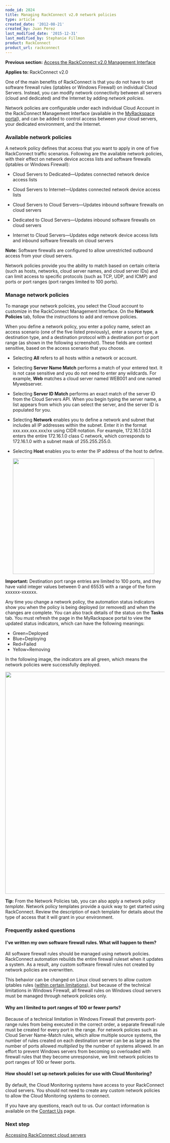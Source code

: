 ```yaml
---
node_id: 2024
title: Managing RackConnect v2.0 network policies
type: article
created_date: '2012-08-21'
created_by: Juan Perez
last_modified_date: '2015-12-31'
last_modified_by: Stephanie Fillmon
product: RackConnect
product_url: rackconnect
---
```


**Previous section:** [Access the RackConnect v2.0 Management Interface](/how-to/access-the-rackconnect-management-interface)

**Applies to:** RackConnect v2.0

One of the main benefits of RackConnect is that you do not have to set
software firewall rules (iptables or Windows Firewall) on individual
Cloud Servers. Instead, you can modify network connectivity between all
servers (cloud and dedicated) and the Internet by adding *network
policies*.

Network policies are configurable under each individual Cloud Account in
the RackConnect Management Interface (available in the [MyRackspace
portal](https://my.rackspace.com/)), and can be added to control access
between your cloud servers, your dedicated environment, and the
Internet.

### Available network policies

A network policy defines that access that you want to apply in one of
five RackConnect traffic scenarios. Following are the available network
policies, with their effect on network device access lists and software
firewalls (iptables or Windows Firewall):

-   Cloud Servers to Dedicated&mdash;Updates connected network device
    access lists

-   Cloud Servers to Internet&mdash;Updates connected network device
    access lists

-   Cloud Servers to Cloud Servers&mdash;Updates inbound software
    firewalls on cloud servers

-   Dedicated to Cloud Servers&mdash;Updates inbound software firewalls on
    cloud servers

-   Internet to Cloud Servers&mdash;Updates edge network device access
    lists and inbound software firewalls on cloud servers

**Note:** Software firewalls are configured to allow unrestricted
outbound access from your cloud servers.

Network policies provide you the ability to match based on certain
criteria (such as hosts, networks, cloud server names, and cloud server
IDs) and can limit access to specific protocols (such as TCP, UDP, and
ICMP) and ports or port ranges (port ranges limited to 100 ports).

### Manage network policies

To manage your network policies, you select the Cloud account to
customize in the RackConnect Management Interface. On the **Network
Policies** tab, follow the instructions to add and remove policies.

When you define a network policy, you enter a policy name, select an
access scenario (one of the five listed previously), enter a source
type, a destination type, and a destination protocol with a destination
port or port range (as shown in the following screenshot). These fields
are context sensitive, based on the access scenario that you choose.

-   Selecting **All** refers to all hosts within a network or account.

-   Selecting **Server Name Match** performs a match of your
    entered text. It is not case sensitive and you do not need to enter
    any wildcards. For example, **Web** matches a cloud server named
    WEB001 and one named Mywebserver.

-   Selecting **Server ID Match** performs an exact match of the server
    ID from the Cloud Servers API. When you begin typing the server
    name, a list appears from which you can select the server, and the
    server ID is populated for you.

-   Selecting **Network** enables you to define a network and subnet
    that includes all IP addresses within the subnet. Enter it in the
    format xxx.xxx.xxx.xxx/xx using CIDR notation. For example,
    172.16.1.0/24 enters the entire 172.16.1.0 class C network, which
    corresponds to 172.16.1.0 with a subnet mask of 255.255.255.0.

-   Selecting **Host** enables you to enter the IP address of the host
    to define.

    <img src="https://8026b2e3760e2433679c-fffceaebb8c6ee053c935e8915a3fbe7.ssl.cf2.rackcdn.com/field/image/SampleNP.png" width="447" height="365" />

**Important:** Destination port range entries are limited to 100 ports,
and they have valid integer values between 0 and 65535 with a range of
the form xxxxxx-xxxxxx.

Any time you change a network policy, the automation status indicators
show you when the policy is being deployed (or removed) and when the
changes are complete. You can also track details of the status on the
**Tasks** tab. You must refresh the page in the MyRackspace
portal to view the updated status indicators, which can have the following meanings:

-   Green=Deployed
-   Blue=Deploying
-   Red=Failed
-   Yellow=Removing

In the following image, the indicators are all green, which means
the network policies were successfully deployed.

<img src="https://8026b2e3760e2433679c-fffceaebb8c6ee053c935e8915a3fbe7.ssl.cf2.rackcdn.com/field/image/Status.Indicator.png" width="700" />

**Tip:** From the Network Policies tab, you can also apply a network
policy *template*. Network policy templates provide a quick way to get
started using RackConnect. Review the description of each template for
details about the type of access that it will grant in your environment.

### Frequently asked questions

#### I've written my own software firewall rules. What will happen to them?

All software firewall rules should be managed using network policies.
RackConnect automation rebuilds the entire firewall ruleset when it
updates a system. As a result, any custom software firewall rules not
created by network policies are overwritten.

This behavior can be changed on Linux cloud servers to allow custom
iptables rules ([within certain
limitations](/how-to/how-to-prevent-rackconnect-from-overwriting-custom-iptables-rules-on-linux-cloud-servers)),
but because of the technical limitations in Windows Firewall, all
firewall rules on Windows cloud servers must be managed through network
policies only.

#### Why am I limited to port ranges of 100 or fewer ports?

Because of a technical limitation in Windows Firewall that prevents
port-range rules from being executed in the correct order, a separate
firewall rule must be created for every port in the range. For network
policies such as Cloud Server Name-Match rules, which allow multiple
source systems, the number of rules created on each destination server
can be as large as the number of ports allowed *multiplied* by the
number of systems allowed. In an effort to prevent Windows servers from
becoming so overloaded with firewall rules that they become
unresponsive, we limit network policies to port ranges of 100 or fewer
ports.

#### How should I set up network policies for use with Cloud Monitoring?

By default, the Cloud Monitoring systems have access to your RackConnect
cloud servers. You should not need to create any custom network policies
to allow the Cloud Monitoring systems to connect.

If you have any questions, reach out to us. Our contact information is
available on the [Contact
Us](/how-to/support) page.

### Next step

[Accessing RackConnect cloud servers](/how-to/accessing-rackconnect-cloud-servers)
